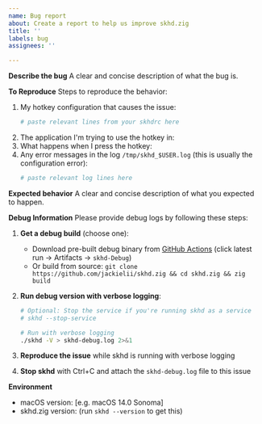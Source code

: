 ```yaml
---
name: Bug report
about: Create a report to help us improve skhd.zig
title: ''
labels: bug
assignees: ''

---
```


**Describe the bug**
A clear and concise description of what the bug is.

**To Reproduce**
Steps to reproduce the behavior:
1. My hotkey configuration that causes the issue:
   ```bash
   # paste relevant lines from your skhdrc here
   ```
2. The application I'm trying to use the hotkey in:
3. What happens when I press the hotkey:
4. Any error messages in the log `/tmp/skhd_$USER.log` (this is usually the configuration error):
   ```bash
   # paste relevant log lines here
   ```

**Expected behavior**
A clear and concise description of what you expected to happen.

**Debug Information**
Please provide debug logs by following these steps:

1. **Get a debug build** (choose one):
   - Download pre-built debug binary from [GitHub Actions](https://github.com/jackielii/skhd.zig/actions/workflows/ci.yml) (click latest run → Artifacts → `skhd-Debug`)
   - Or build from source: `git clone https://github.com/jackielii/skhd.zig && cd skhd.zig && zig build`

2. **Run debug version with verbose logging**:
   ```bash
   # Optional: Stop the service if you're running skhd as a service
   # skhd --stop-service
   
   # Run with verbose logging
   ./skhd -V > skhd-debug.log 2>&1
   ```
   
3. **Reproduce the issue** while skhd is running with verbose logging

4. **Stop skhd** with Ctrl+C and attach the `skhd-debug.log` file to this issue

**Environment**
 - macOS version: [e.g. macOS 14.0 Sonoma]
 - skhd.zig version: (run `skhd --version` to get this)
